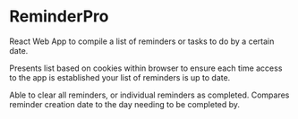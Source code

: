 # ReminderPro

React Web App to compile a list of reminders or tasks to do by a certain date. 

Presents list based on cookies within browser to ensure each time access to the app is established your list of reminders is up to date.

Able to clear all reminders, or individual reminders as completed. Compares reminder creation date to the day needing to be completed by.
